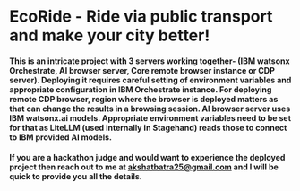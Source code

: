 # EcoRide - Ride via public transport and make your city better!

#### This is an intricate project with 3 servers working together- (IBM watsonx Orchestrate, AI browser server, Core remote browser instance or CDP server). Deploying it requires careful setting of environment variables and appropriate configuration in IBM Orchestrate instance. For deploying remote CDP browser, region where the browser is deployed matters as that can change the results in a browsing session. AI browser server uses IBM watsonx.ai models. Appropriate environment variables need to be set for that as LiteLLM (used internally in Stagehand) reads those to connect to IBM provided AI models.

#### If you are a hackathon judge and would want to experience the deployed project then reach out to me at akshatbatra25@gmail.com and I will be quick to provide you all the details.